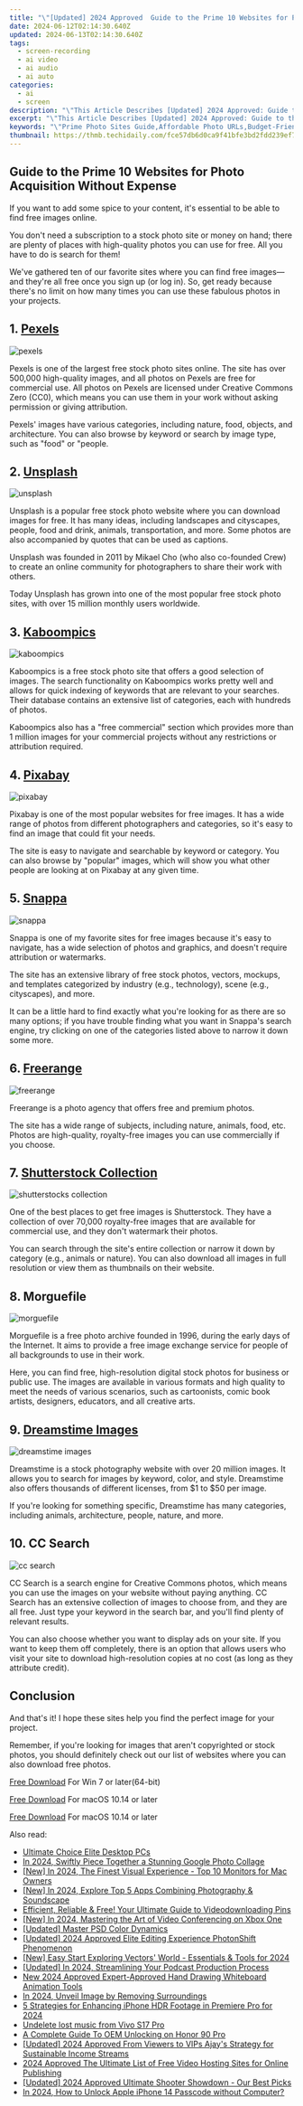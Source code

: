 ```yaml
---
title: "\"[Updated] 2024 Approved  Guide to the Prime 10 Websites for Photo Acquisition Without Expense\""
date: 2024-06-12T02:14:30.640Z
updated: 2024-06-13T02:14:30.640Z
tags: 
  - screen-recording
  - ai video
  - ai audio
  - ai auto
categories: 
  - ai
  - screen
description: "\"This Article Describes [Updated] 2024 Approved: Guide to the Prime 10 Websites for Photo Acquisition Without Expense\""
excerpt: "\"This Article Describes [Updated] 2024 Approved: Guide to the Prime 10 Websites for Photo Acquisition Without Expense\""
keywords: "\"Prime Photo Sites Guide,Affordable Photo URLs,Budget-Friendly Photos,Free Photo Scan Online,Costless Image Download,Low-Cost Photo Gathering,Economical Picture Acquisition\""
thumbnail: https://thmb.techidaily.com/fce57db6d0ca9f41bfe3bd2fdd239ef79b5c70d705be5a8d6f566c06a2b27fc0.jpg
---
```


## Guide to the Prime 10 Websites for Photo Acquisition Without Expense

If you want to add some spice to your content, it's essential to be able to find free images online.

You don't need a subscription to a stock photo site or money on hand; there are plenty of places with high-quality photos you can use for free. All you have to do is search for them!

We've gathered ten of our favorite sites where you can find free images—and they're all free once you sign up (or log in). So, get ready because there's no limit on how many times you can use these fabulous photos in your projects.

## 1\. [Pexels](https://www.pexels.com/)

![pexels](https://images.wondershare.com/filmora/article-images/2022/12/10-sites-to-get-free-images-01.JPG)

Pexels is one of the largest free stock photo sites online. The site has over 500,000 high-quality images, and all photos on Pexels are free for commercial use. All photos on Pexels are licensed under Creative Commons Zero (CC0), which means you can use them in your work without asking permission or giving attribution.

Pexels' images have various categories, including nature, food, objects, and architecture. You can also browse by keyword or search by image type, such as "food" or "people.

## 2\. [Unsplash](https://unsplash.com/)

![unsplash](https://images.wondershare.com/filmora/article-images/2022/12/10-sites-to-get-free-images-02.JPG)

Unsplash is a popular free stock photo website where you can download images for free. It has many ideas, including landscapes and cityscapes, people, food and drink, animals, transportation, and more. Some photos are also accompanied by quotes that can be used as captions.

Unsplash was founded in 2011 by Mikael Cho (who also co-founded Crew) to create an online community for photographers to share their work with others.

Today Unsplash has grown into one of the most popular free stock photo sites, with over 15 million monthly users worldwide.

## 3\. [Kaboompics](https://kaboompics.com/)

![kaboompics](https://images.wondershare.com/filmora/article-images/2022/12/10-sites-to-get-free-images-03.JPG)

Kaboompics is a free stock photo site that offers a good selection of images. The search functionality on Kaboompics works pretty well and allows for quick indexing of keywords that are relevant to your searches. Their database contains an extensive list of categories, each with hundreds of photos.

Kaboompics also has a "free commercial" section which provides more than 1 million images for your commercial projects without any restrictions or attribution required.

## 4\. [Pixabay](https://pixabay.com/)

![pixabay](https://images.wondershare.com/filmora/article-images/2022/12/10-sites-to-get-free-images-04.JPG)

Pixabay is one of the most popular websites for free images. It has a wide range of photos from different photographers and categories, so it's easy to find an image that could fit your needs.

The site is easy to navigate and searchable by keyword or category. You can also browse by "popular" images, which will show you what other people are looking at on Pixabay at any given time.

## 5\. [Snappa](https://snappa.com/)

![snappa](https://images.wondershare.com/filmora/article-images/2022/12/10-sites-to-get-free-images-05.JPG)

Snappa is one of my favorite sites for free images because it's easy to navigate, has a wide selection of photos and graphics, and doesn't require attribution or watermarks.

The site has an extensive library of free stock photos, vectors, mockups, and templates categorized by industry (e.g., technology), scene (e.g., cityscapes), and more.

It can be a little hard to find exactly what you're looking for as there are so many options; if you have trouble finding what you want in Snappa's search engine, try clicking on one of the categories listed above to narrow it down some more.

## 6\. [Freerange](https://freerangestock.com/)

![freerange](https://images.wondershare.com/filmora/article-images/2022/12/10-sites-to-get-free-images-06.JPG)

Freerange is a photo agency that offers free and premium photos.

The site has a wide range of subjects, including nature, animals, food, etc. Photos are high-quality, royalty-free images you can use commercially if you choose.

## 7\. [Shutterstock Collection](https://www.shutterstock.com/)

![shutterstocks collection](https://images.wondershare.com/filmora/article-images/2022/12/10-sites-to-get-free-images-07.JPG)

One of the best places to get free images is Shutterstock. They have a collection of over 70,000 royalty-free images that are available for commercial use, and they don't watermark their photos.

You can search through the site's entire collection or narrow it down by category (e.g., animals or nature). You can also download all images in full resolution or view them as thumbnails on their website.

## 8\. Morguefile

![morguefile](https://images.wondershare.com/filmora/article-images/2022/12/10-sites-to-get-free-images-08.JPG)

Morguefile is a free photo archive founded in 1996, during the early days of the Internet. It aims to provide a free image exchange service for people of all backgrounds to use in their work.

Here, you can find free, high-resolution digital stock photos for business or public use. The images are available in various formats and high quality to meet the needs of various scenarios, such as cartoonists, comic book artists, designers, educators, and all creative arts.

## 9\. [Dreamstime Images](https://www.dreamstime.com/)

![dreamstime images](https://images.wondershare.com/filmora/article-images/2022/12/10-sites-to-get-free-images-09.JPG)

Dreamstime is a stock photography website with over 20 million images. It allows you to search for images by keyword, color, and style. Dreamstime also offers thousands of different licenses, from $1 to $50 per image.

If you're looking for something specific, Dreamstime has many categories, including animals, architecture, people, nature, and more.

## 10\. CC Search

![cc search](https://images.wondershare.com/filmora/article-images/2022/12/10-sites-to-get-free-images-10.JPG)

CC Search is a search engine for Creative Commons photos, which means you can use the images on your website without paying anything. CC Search has an extensive collection of images to choose from, and they are all free. Just type your keyword in the search bar, and you'll find plenty of relevant results.

You can also choose whether you want to display ads on your site. If you want to keep them off completely, there is an option that allows users who visit your site to download high-resolution copies at no cost (as long as they attribute credit).

## Conclusion

And that's it! I hope these sites help you find the perfect image for your project.

Remember, if you're looking for images that aren't copyrighted or stock photos, you should definitely check out our list of websites where you can also download free photos.

[Free Download](https://tools.techidaily.com/wondershare/filmora/download/) For Win 7 or later(64-bit)

[Free Download](https://tools.techidaily.com/wondershare/filmora/download/) For macOS 10.14 or later

[Free Download](https://tools.techidaily.com/wondershare/filmora/download/) For macOS 10.14 or later

<ins class="adsbygoogle"
     style="display:block"
     data-ad-format="autorelaxed"
     data-ad-client="ca-pub-7571918770474297"
     data-ad-slot="1223367746"></ins>

<ins class="adsbygoogle"
     style="display:block"
     data-ad-format="autorelaxed"
     data-ad-client="ca-pub-7571918770474297"
     data-ad-slot="1223367746"></ins>



<ins class="adsbygoogle"
     style="display:block"
     data-ad-client="ca-pub-7571918770474297"
     data-ad-slot="8358498916"
     data-ad-format="auto"
     data-full-width-responsive="true"></ins>


<span class="atpl-alsoreadstyle">Also read:</span>
<div><ul>
<li><a href="https://article-files.techidaily.com/ultimate-choice-elite-desktop-pcs/"><u>Ultimate Choice  Elite Desktop PCs</u></a></li>
<li><a href="https://article-files.techidaily.com/in-2024-swiftly-piece-together-a-stunning-google-photo-collage/"><u>In 2024, Swiftly Piece Together a Stunning Google Photo Collage</u></a></li>
<li><a href="https://article-files.techidaily.com/new-in-2024-the-finest-visual-experience-top-10-monitors-for-mac-owners/"><u>[New] In 2024, The Finest Visual Experience - Top 10 Monitors for Mac Owners</u></a></li>
<li><a href="https://article-files.techidaily.com/new-in-2024-explore-top-5-apps-combining-photography-and-soundscape/"><u>[New] In 2024, Explore Top 5 Apps Combining Photography & Soundscape</u></a></li>
<li><a href="https://article-files.techidaily.com/efficient-reliable-and-free-your-ultimate-guide-to-videodownloading-pins/"><u>Efficient, Reliable & Free! Your Ultimate Guide to Videodownloading Pins</u></a></li>
<li><a href="https://article-files.techidaily.com/new-in-2024-mastering-the-art-of-video-conferencing-on-xbox-one/"><u>[New] In 2024, Mastering the Art of Video Conferencing on Xbox One</u></a></li>
<li><a href="https://article-files.techidaily.com/updated-master-psd-color-dynamics/"><u>[Updated] Master PSD Color Dynamics</u></a></li>
<li><a href="https://article-files.techidaily.com/updated-2024-approved-elite-editing-experience-photonshift-phenomenon/"><u>[Updated] 2024 Approved  Elite Editing Experience  PhotonShift Phenomenon</u></a></li>
<li><a href="https://article-files.techidaily.com/new-easy-start-exploring-vectors-world-essentials-and-tools-for-2024/"><u>[New] Easy Start  Exploring Vectors' World - Essentials & Tools for 2024</u></a></li>
<li><a href="https://vimeo-videos.techidaily.com/updated-in-2024-streamlining-your-podcast-production-process/"><u>[Updated] In 2024, Streamlining Your Podcast Production Process</u></a></li>
<li><a href="https://ai-driven-video-production.techidaily.com/new-2024-approved-expert-approved-hand-drawing-whiteboard-animation-tools/"><u>New 2024 Approved Expert-Approved Hand Drawing Whiteboard Animation Tools</u></a></li>
<li><a href="https://some-approaches.techidaily.com/in-2024-unveil-image-by-removing-surroundings/"><u>In 2024, Unveil Image by Removing Surroundings</u></a></li>
<li><a href="https://extra-resources.techidaily.com/5-strategies-for-enhancing-iphone-hdr-footage-in-premiere-pro-for-2024/"><u>5 Strategies for Enhancing iPhone HDR Footage in Premiere Pro for 2024</u></a></li>
<li><a href="https://techidaily.com/undelete-lost-music-from-vivo-s17-pro-by-fonelab-android-recover-music/"><u>Undelete lost music from Vivo S17 Pro</u></a></li>
<li><a href="https://unlock-android.techidaily.com/a-complete-guide-to-oem-unlocking-on-honor-90-pro-by-drfone-android/"><u>A Complete Guide To OEM Unlocking on Honor 90 Pro</u></a></li>
<li><a href="https://eaxpv-info.techidaily.com/updated-2024-approved-from-viewers-to-vips-ajays-strategy-for-sustainable-income-streams/"><u>[Updated] 2024 Approved  From Viewers to VIPs  Ajay's Strategy for Sustainable Income Streams</u></a></li>
<li><a href="https://ai-driven-video-production.techidaily.com/2024-approved-the-ultimate-list-of-free-video-hosting-sites-for-online-publishing/"><u>2024 Approved The Ultimate List of Free Video Hosting Sites for Online Publishing</u></a></li>
<li><a href="https://screen-activity-recording.techidaily.com/updated-2024-approved-ultimate-shooter-showdown-our-best-picks/"><u>[Updated] 2024 Approved  Ultimate Shooter Showdown - Our Best Picks</u></a></li>
<li><a href="https://ios-unlock.techidaily.com/in-2024-how-to-unlock-apple-iphone-14-passcode-without-computer-by-drfone-ios/"><u>In 2024, How to Unlock Apple iPhone 14 Passcode without Computer?</u></a></li>
</ul></div>
